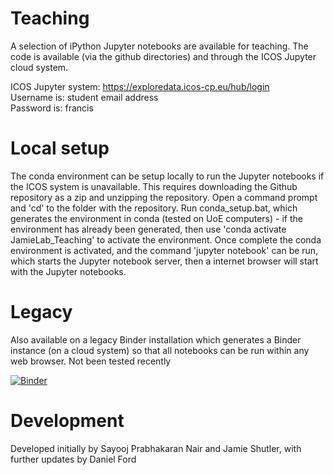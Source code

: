 # Teaching

A selection of iPython Jupyter notebooks are available for teaching. The code is available (via the github directories) and through the ICOS Jupyter cloud system.

ICOS Jupyter system: https://exploredata.icos-cp.eu/hub/login <br/>
Username is: student email address<br/>
Password is: francis

# Local setup
The conda environment can be setup locally to run the Jupyter notebooks if the ICOS system is unavailable. This requires downloading the Github repository as a zip and unzipping the repository. Open a command prompt and 'cd' to the folder with the repository. Run conda_setup.bat, which generates the environment in conda (tested on UoE computers) - if the environment has already been generated, then use 'conda activate JamieLab_Teaching' to activate the environment. Once complete the conda environment is activated, and the command 'jupyter notebook' can be run, which starts the Jupyter notebook server, then a internet browser will start with the Jupyter notebooks.

# Legacy
Also available on a legacy Binder installation which generates a Binder instance (on a cloud system) so that all notebooks can be run within any web browser. Not been tested recently

[![Binder](https://mybinder.org/badge_logo.svg)](https://mybinder.org/v2/gh/JamieLab/Teaching/HEAD)

# Development
Developed initially by Sayooj Prabhakaran Nair and Jamie Shutler, with further updates by Daniel Ford
